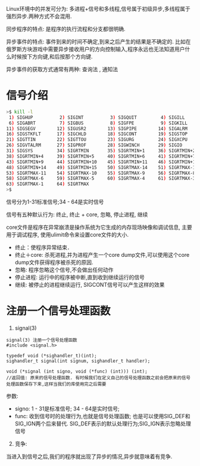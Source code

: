 Linux环境中的并发可分为: 多进程+信号和多线程,信号属于初级异步,多线程属于强烈异步.两种方式不会混用.

同步程序的特点: 是程序的执行流程和分支都很明确.

异步事件的特点: 事件到来的时间不确定,到来之后产生的结果是不确定的. 比如在俄罗斯方块游戏中需要异步接收用户的方向控制输入,程序永远也无法知道用户什么时候按下方向键,和后按那个方向键.

异步事件的获取方式通常有两种: 查询法  , 通知法

# 信号介绍

```bash
>$ kill -l
 1) SIGHUP          2) SIGINT          3) SIGQUIT         4) SIGILL          5) SIGTRAP
 6) SIGABRT         7) SIGBUS          8) SIGFPE          9) SIGKILL        10) SIGUSR1
11) SIGSEGV        12) SIGUSR2        13) SIGPIPE        14) SIGALRM        15) SIGTERM
16) SIGSTKFLT      17) SIGCHLD        18) SIGCONT        19) SIGSTOP        20) SIGTSTP
21) SIGTTIN        22) SIGTTOU        23) SIGURG         24) SIGXCPU        25) SIGXFSZ
26) SIGVTALRM      27) SIGPROF        28) SIGWINCH       29) SIGIO          30) SIGPWR
31) SIGSYS         34) SIGRTMIN       35) SIGRTMIN+1     36) SIGRTMIN+2     37) SIGRTMIN+3
38) SIGRTMIN+4     39) SIGRTMIN+5     40) SIGRTMIN+6     41) SIGRTMIN+7     42) SIGRTMIN+8
43) SIGRTMIN+9     44) SIGRTMIN+10    45) SIGRTMIN+11    46) SIGRTMIN+12    47) SIGRTMIN+13
48) SIGRTMIN+14    49) SIGRTMIN+15    50) SIGRTMAX-14    51) SIGRTMAX-13    52) SIGRTMAX-12
53) SIGRTMAX-11    54) SIGRTMAX-10    55) SIGRTMAX-9     56) SIGRTMAX-8     57) SIGRTMAX-7
58) SIGRTMAX-6     59) SIGRTMAX-5     60) SIGRTMAX-4     61) SIGRTMAX-3     62) SIGRTMAX-2
63) SIGRTMAX-1     64) SIGRTMAX
>$
```

信号分为1-31标准信号;34 - 64是实时信号

信号有五种默认行为: 终止, 终止 + core, 忽略,  停止进程, 继续

core文件是程序在异常崩溃是操作系统为它生成的内存现场映像和调试信息, 主要用于调试程序, 使用ulimit命令来设置core文件的大小.

- 终止：使程序异常结束．
- 终止＋core: 杀死进程,并为进程产生一个core dump文件,可以使用这个core dump文件获得程序被杀死的原因.
- 忽略: 程序忽略这个信号,不会做出任何动作
- 停止进程: 运行中的程序被中断,直到收到继续运行的信号
- 继续: 被停止的进程继续运行, SIGCONT信号可以产生这样的效果

# 注册一个信号处理函数

1. signal(3)

```
signal(3) 注册一个信号处理函数
#include <signal.h>

typedef void (*sighandler_t)(int);
sighandler_t signal(int signum, sighandler_t handler);

void (*signal (int signo, void (*func) (int))) (int);
//返回值: 原来的信号处理函数. 有时候我们在定义自己的信号处理函数之前会把原来的信号处理函数保存下来,这样当我们的库使用完之后需要
```

参数:

- signo: 1 - 31是标准信号; 34 - 64是实时信号;
- func: 收到信号时的处理行为,也就是信号处理函数; 也是可以使用SIG_DEF和SIG_IGN两个后来替代. SIG_DEF表示的默认处理行为;SIG_IGN表示忽略处理信号

2. 竞争:

当进入到信号之后,我们的程序就出现了异步的情况,异步就意味着有竞争.

